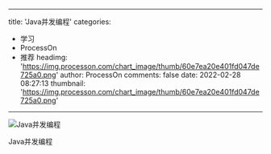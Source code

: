 
---
title: 'Java并发编程'
categories: 
 - 学习
 - ProcessOn
 - 推荐
headimg: 'https://img.processon.com/chart_image/thumb/60e7ea20e401fd047de725a0.png'
author: ProcessOn
comments: false
date: 2022-02-28 08:27:13
thumbnail: 'https://img.processon.com/chart_image/thumb/60e7ea20e401fd047de725a0.png'
---

<div>   
<img class="thumb" alt="Java并发编程" src="https://img.processon.com/chart_image/thumb/60e7ea20e401fd047de725a0.png" referrerpolicy="no-referrer">
<p>Java并发编程</p>  
</div>
            